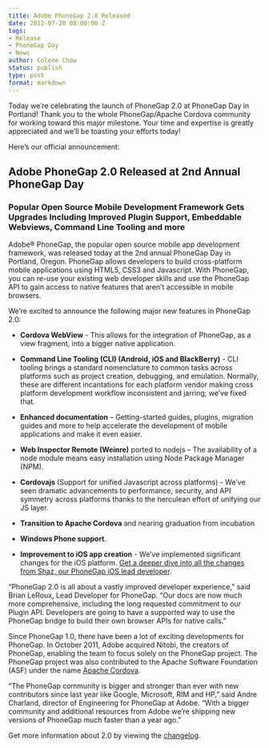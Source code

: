```yaml
---
title: Adobe PhoneGap 2.0 Released
date: 2012-07-20 08:00:00 Z
tags:
- Release
- PhoneGap Day
- News
author: Colene Chow
status: publish
type: post
format: markdown
---
```


Today we’re celebrating the launch of PhoneGap 2.0 at PhoneGap Day in Portland!  Thank you to the whole PhoneGap/Apache Cordova community for working toward this major milestone. Your time and expertise is greatly appreciated and we’ll be toasting your efforts today!

Here’s our official announcement:

## Adobe PhoneGap 2.0 Released at 2nd Annual PhoneGap Day

### Popular Open Source Mobile Development Framework Gets Upgrades Including Improved Plugin Support, Embeddable Webviews, Command Line Tooling and more

Adobe® PhoneGap, the popular open source mobile app development framework, was released today at the 2nd annual PhoneGap Day in Portland, Oregon.
PhoneGap allows developers to build cross-platform mobile applications using HTML5, CSS3 and Javascript. With PhoneGap, you can re-use your existing web developer skills and use the PhoneGap API to gain access to native features that aren’t accessible in mobile browsers.

We’re excited to announce the following major new features in PhoneGap 2.0:

- **Cordova WebView** - This allows for the integration of PhoneGap, as a view fragment, into a bigger native application.
- **Command Line Tooling (CLI) (Android, iOS and BlackBerry)** - CLI tooling brings a standard nomenclature to common tasks across platforms such as project creation, debugging, and emulation. Normally, these are different incantations for each platform vendor making cross platform development workflow inconsistent and jarring; we’ve fixed that.
- **Enhanced documentation** – Getting-started guides, plugins, migration guides and more to help accelerate the development of mobile applications and make it even easier.
- **Web Inspector Remote (Weinre)** ported to nodejs – The availability of a node module means easy installation using Node Package Manager (NPM).
- **Cordovajs** (Support for unified Javascript across platforms) - We’ve seen dramatic advancements to performance, security, and API symmetry across platforms thanks to the herculean effort of unifying our JS layer.
- **Transition to Apache Cordova** and nearing graduation from incubation
- **Windows Phone support**.

- **Improvement to iOS app creation** - We’ve implemented significant changes for the iOS platform. [Get a deeper dive into all the changes from Shaz, our PhoneGap iOS lead developer](http://shazronatadobe.wordpress.com/2012/07/20/improvements-in-cordova-2-0-0-for-ios/).

“PhoneGap 2.0 is all about a vastly improved developer experience,” said Brian LeRoux, Lead Developer for PhoneGap. “Our docs are now much more comprehensive, including the long requested commitment to our Plugin API. Developers are going to have a supported way to use the PhoneGap bridge to build their own browser APIs for native calls.”

Since PhoneGap 1.0, there have been a lot of exciting developments for PhoneGap. In October 2011, Adobe acquired Nitobi, the creators of PhoneGap, enabling the team to focus solely on the PhoneGap project. The PhoneGap project was also contributed to the Apache Software Foundation (ASF) under the name [Apache Cordova](http://cordova.io).

“The PhoneGap community is bigger and stronger than ever with new contributors since last year like Google, Microsoft, RIM and HP,” said Andre Charland, director of Engineering for PhoneGap at Adobe. “With a bigger community and additional resources from Adobe we’re shipping new versions of PhoneGap much faster than a year ago.”

Get more information about 2.0 by viewing the [changelog](https://github.com/phonegap/phonegap/blob/master/changelog).
